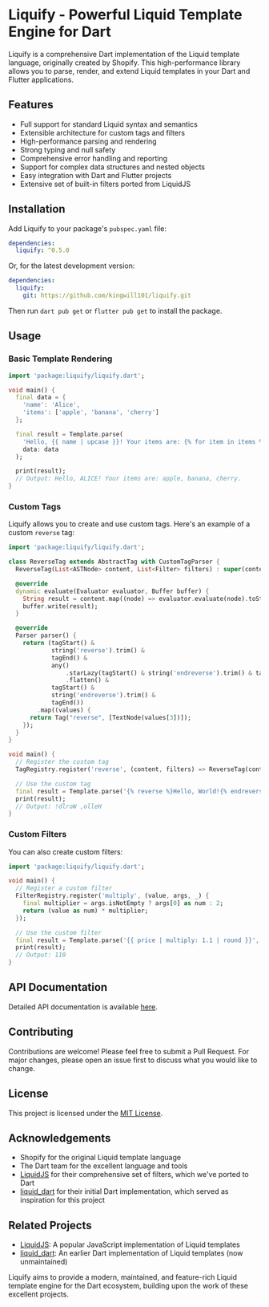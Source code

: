# Liquify - Powerful Liquid Template Engine for Dart

Liquify is a comprehensive Dart implementation of the Liquid template language, originally created by Shopify. This high-performance library allows you to parse, render, and extend Liquid templates in your Dart and Flutter applications.

## Features

- Full support for standard Liquid syntax and semantics
- Extensible architecture for custom tags and filters
- High-performance parsing and rendering
- Strong typing and null safety
- Comprehensive error handling and reporting
- Support for complex data structures and nested objects
- Easy integration with Dart and Flutter projects
- Extensive set of built-in filters ported from LiquidJS

## Installation

Add Liquify to your package's `pubspec.yaml` file:

```yaml
dependencies:
  liquify: ^0.5.0
```

Or, for the latest development version:

```yaml
dependencies:
  liquify:
    git: https://github.com/kingwill101/liquify.git
```

Then run `dart pub get` or `flutter pub get` to install the package.

## Usage

### Basic Template Rendering

```dart
import 'package:liquify/liquify.dart';

void main() {
  final data = {
    'name': 'Alice',
    'items': ['apple', 'banana', 'cherry']
  };

  final result = Template.parse(
    'Hello, {{ name | upcase }}! Your items are: {% for item in items %}{{ item }}{% unless forloop.last %}, {% endunless %}{% endfor %}.',
    data: data
  );

  print(result);
  // Output: Hello, ALICE! Your items are: apple, banana, cherry.
}
```

### Custom Tags

Liquify allows you to create and use custom tags. Here's an example of a custom `reverse` tag:

```dart
import 'package:liquify/liquify.dart';

class ReverseTag extends AbstractTag with CustomTagParser {
  ReverseTag(List<ASTNode> content, List<Filter> filters) : super(content, filters);

  @override
  dynamic evaluate(Evaluator evaluator, Buffer buffer) {
    String result = content.map((node) => evaluator.evaluate(node).toString()).join('').split('').reversed.join('');
    buffer.write(result);
  }

  @override
  Parser parser() {
    return (tagStart() &
            string('reverse').trim() &
            tagEnd() &
            any()
                .starLazy(tagStart() & string('endreverse').trim() & tagEnd())
                .flatten() &
            tagStart() &
            string('endreverse').trim() &
            tagEnd())
        .map((values) {
      return Tag("reverse", [TextNode(values[3])]);
    });
  }
}

void main() {
  // Register the custom tag
  TagRegistry.register('reverse', (content, filters) => ReverseTag(content, filters));

  // Use the custom tag
  final result = Template.parse('{% reverse %}Hello, World!{% endreverse %}');
  print(result);
  // Output: !dlroW ,olleH
}
```

### Custom Filters

You can also create custom filters:

```dart
import 'package:liquify/liquify.dart';

void main() {
  // Register a custom filter
  FilterRegistry.register('multiply', (value, args, _) {
    final multiplier = args.isNotEmpty ? args[0] as num : 2;
    return (value as num) * multiplier;
  });

  // Use the custom filter
  final result = Template.parse('{{ price | multiply: 1.1 | round }}', data: {'price': 100});
  print(result);
  // Output: 110
}
```

## API Documentation

Detailed API documentation is available [here](https://pub.dev/documentation/liquify/latest/).

## Contributing

Contributions are welcome! Please feel free to submit a Pull Request. For major changes, please open an issue first to discuss what you would like to change.

## License

This project is licensed under the [MIT License](LICENSE).

## Acknowledgements

- Shopify for the original Liquid template language
- The Dart team for the excellent language and tools
- [LiquidJS](https://github.com/harttle/liquidjs) for their comprehensive set of filters, which we've ported to Dart
- [liquid_dart](https://github.com/ergonlabs/liquid_dart) for their initial Dart implementation, which served as inspiration for this project

## Related Projects

- [LiquidJS](https://github.com/harttle/liquidjs): A popular JavaScript implementation of Liquid templates
- [liquid_dart](https://github.com/ergonlabs/liquid_dart): An earlier Dart implementation of Liquid templates (now unmaintained)

Liquify aims to provide a modern, maintained, and feature-rich Liquid template engine for the Dart ecosystem, building upon the work of these excellent projects.
